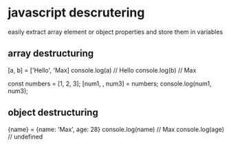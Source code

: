 # javascript descrutering

easily extract array element or object properties and store them in variables

## array destructuring

[a, b] = ['Hello', 'Max]
console.log(a) // Hello
console.log(b) // Max

const numbers = [1, 2, 3];
[num1, , num3] = numbers;
console.log(num1, num3);

## object destructuring

{name} = {name: 'Max', age: 28}
console.log(name) // Max
console.log(age) // undefined


